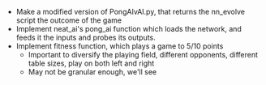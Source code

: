 - Make a modified version of PongAIvAI.py, that returns the nn_evolve script the outcome of the game
- Implement neat_ai's pong_ai function which loads the network, and feeds it the inputs and probes its outputs.
- Implement fitness function, which plays a game to 5/10 points
  - Important to diversify the playing field, different opponents, different table sizes, play on both left and right
  - May not be granular enough, we'll see
